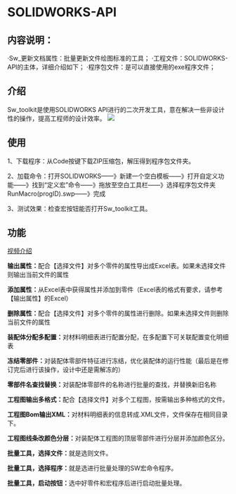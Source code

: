 # SOLIDWORKS-API

## 内容说明：
·Sw_更新文档属性：批量更新文件绘图标准的工具；
·工程文件：SOLIDWORKS-API的主体，详细介绍如下；
·程序包文件：是可以直接使用的exe程序文件；

## 介绍

Sw_toolkit是使用SOLIDWORKS API进行的二次开发工具，意在解决一些非设计性的操作，提高工程师的设计效率。
<img src="https://wodemingzihenchang.github.io/Project/index/SW API 窗口.png">

## 使用

1、下载程序：从Code按键下载ZIP压缩包，解压得到程序包文件夹。

2、加载命令：打开SOLIDWORKS——》新建一个空白模板——》打开自定义功能——》找到“定义宏”命令——》拖放至空白工具栏——》选择程序包文件夹RunMacro(progID).swp——》完成

3、测试效果：检查宏按钮能否打开Sw_toolkit工具。

## 功能

<a href="https://www.bilibili.com/video/BV1yd4y1m7sm/?spm_id_from=333.788&vd_source=61426b94de87e3e2baee96fc2f5b14f2">视频介绍</a>

<strong>输出属性：</strong>配合【选择文件】对多个零件的属性导出成Excel表。如果未选择文件则输出当前文件的属性

<strong>添加属性：</strong>从Excel表中获得属性并添加到零件（Excel表的格式有要求，请参考【输出属性】的Excel）

<strong>删除属性：</strong>配合【选择文件】对多个零件的属性进行删除。如果未选择文件则删除当前文件的属性

<strong>装配体分配多配置：</strong>对材料明细表进行配置分配，在多配置下可关联配置变化明细表

<strong>冻结零部件：</strong>对装配体零部件特征进行冻结，优化装配体的运行性能（最后是在修订完后进行该操作，设计中还是需解冻的）

<strong>零部件名查找替换：</strong>对装配体零部件的名称进行批量的查找，并替换新旧名称

<strong>工程图输出多格式：</strong>配合【选择文件】对多个工程图，按需输出多种格式的文件。

<strong>工程图Bom输出XML：</strong>对材料明细表的信息转成.XML文件，文件保存在相同目录下。

<strong>工程图线条改颜色分层：</strong>对装配体工程图的顶层零部件进行分层并添加颜色区分。

<strong>批量工具，选择文件：</strong>就是选则文件。

<strong>批量工具，选择程序：</strong>就是选进行批量处理的SW宏命令程序。

<strong>批量工具，启动按钮：</strong>选中好零件和宏程序后进行启动批量处理。
